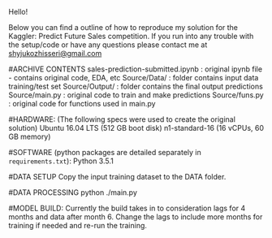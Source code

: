 Hello!

Below you can find a outline of how to reproduce my solution for the Kaggler: Predict Future Sales competition.
If you run into any trouble with the setup/code or have any questions please contact me at shyjukozhisseri@gmail.com

#ARCHIVE CONTENTS
sales-prediction-submitted.ipynb            : original ipynb file - contains original code, EDA, etc
Source/Data/                                : folder contains input data training/test set
Source/Output/                              : folder contains the final output predictions
Source/main.py                              : original code to train and make predictions
Source/funs.py                              : original code for functions used in main.py

#HARDWARE: (The following specs were used to create the original solution)
Ubuntu 16.04 LTS (512 GB boot disk)
n1-standard-16 (16 vCPUs, 60 GB memory)

#SOFTWARE (python packages are detailed separately in `requirements.txt`):
Python 3.5.1

#DATA SETUP 
Copy the input training dataset to the DATA folder.

#DATA PROCESSING
python ./main.py

#MODEL BUILD: 
Currently the build takes in to consideration lags for 4 months and data after month 6.
Change the lags to include more months for training if needed and re-run the training.
